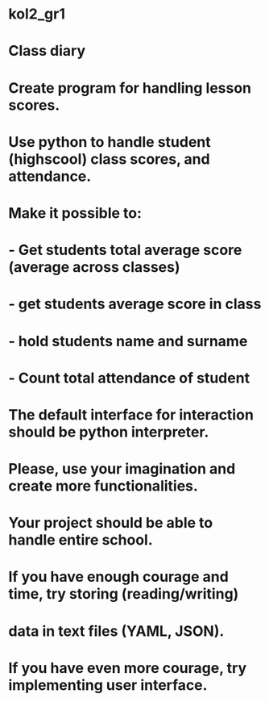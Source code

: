 # kol2_gr1
#
# Class diary  
#
# Create program for handling lesson scores.
# Use python to handle student (highscool) class scores, and attendance.
# Make it possible to:
# - Get students total average score (average across classes)
# - get students average score in class
# - hold students name and surname
# - Count total attendance of student
# The default interface for interaction should be python interpreter.
# Please, use your imagination and create more functionalities. 
# Your project should be able to handle entire school.
# If you have enough courage and time, try storing (reading/writing) 
# data in text files (YAML, JSON).
# If you have even more courage, try implementing user interface.
